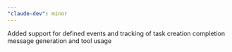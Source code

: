 ```yaml
---
"claude-dev": minor
---
```


Added support for defined events and tracking of task creation completion message generation and tool usage

